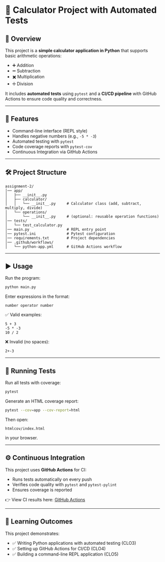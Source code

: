 # 📘 Calculator Project with Automated Tests

## 📌 Overview
This project is a **simple calculator application in Python** that supports basic arithmetic operations:

- ➕ Addition  
- ➖ Subtraction  
- ✖️ Multiplication  
- ➗ Division  

It includes **automated tests** using `pytest` and a **CI/CD pipeline** with GitHub Actions to ensure code quality and correctness.

---

## 🚀 Features
- Command-line interface (REPL style)  
- Handles negative numbers (e.g., `-5 * -3`)  
- Automated testing with `pytest`  
- Code coverage reports with `pytest-cov`  
- Continuous Integration via GitHub Actions  

---

## 🛠️ Project Structure
```text
assignment-2/
│── app/
│   ├── __init__.py
│   ├── calculator/
│   │   └── __init__.py     # Calculator class (add, subtract, multiply, divide)
│   └── operations/
│       └── __init__.py     # (optional: reusable operation functions)
│── tests/
│   └── test_calculator.py
│── main.py                 # REPL entry point
│── pytest.ini              # Pytest configuration
│── requirements.txt        # Project dependencies
│── .github/workflows/
│   └── python-app.yml      # GitHub Actions workflow
```

---

## ▶️ Usage
Run the program:
```bash
python main.py
```

Enter expressions in the format:
```text
number operator number
```

✅ Valid examples:
```text
5 + 3
-5 * -3
10 / 2
```

❌ Invalid (no spaces):
```text
2+-3
```

---

## 🧪 Running Tests
Run all tests with coverage:
```bash
pytest
```

Generate an HTML coverage report:
```bash
pytest --cov=app --cov-report=html
```

Then open:
```text
htmlcov/index.html
```
in your browser.

---

## ⚙️ Continuous Integration
This project uses **GitHub Actions** for CI:

- Runs tests automatically on every push  
- Verifies code quality with `pytest` and `pytest-pylint`  
- Ensures coverage is reported  

👉 View CI results here: [GitHub Actions](https://github.com/techy-Nik/assignment-2/actions)

---

## 🎯 Learning Outcomes
This project demonstrates:

- ✅ Writing Python applications with automated testing (CLO3)  
- ✅ Setting up GitHub Actions for CI/CD (CLO4)  
- ✅ Building a command-line REPL application (CLO5)  
